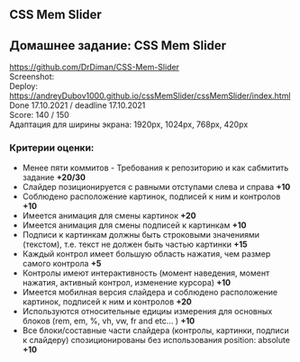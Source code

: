 ## CSS Mem Slider

## **Домашнее задание: CSS Mem Slider**

https://github.com/DrDiman/CSS-Mem-Slider  
Screenshot:  
Deploy: https://andreyDubov1000.github.io/cssMemSlider/cssMemSlider/index.html  
Done 17.10.2021 / deadline 17.10.2021  
Score: 140 / 150  
Адаптация для ширины экрана: 1920px, 1024px, 768px, 420px

### Критерии оценки:

- Менее пяти коммитов - Требования к репозиторию и как сабмитить задание **+20/30**
- Слайдер позиционируется с равными отступами слева и справа **+10**
- Соблюдено расположение картинок, подписей к ним и контролов **+10**
- Имеется анимация для смены картинок **+20**
- Имеется анимация для смены подписей к картинкам **+10**
- Подписи к картинкам должны быть строковыми значениями (текстом), т.е. текст не должен быть частью картинки **+15**
- Каждый контрол имеет большую область нажатия, чем размер самого контрола **+5**
- Контролы имеют интерактивность (момент наведения, момент нажатия, активный контрол, изменение курсора) **+10**
- Имеется мобилная версия слайдера и соблюдено расположение картинок, подписей к ним и контролов **+20**
- Используются относительные едициы измерения для основных блоков (rem, em, %, vh, vw, fr and etc... ) **+10**
- Все блоки/составные части слайдера (контролы, картинки, подписи к слайдеру) спозиционированы без использования position: absolute **+10**
